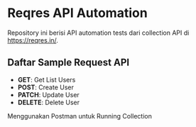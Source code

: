 # Reqres API Automation

Repository ini berisi API automation tests dari collection API di https://reqres.in/.

## Daftar Sample Request API
- **GET**: Get List Users
- **POST**: Create User
- **PATCH**: Update User
- **DELETE**: Delete User

Menggunakan Postman untuk Running Collection
